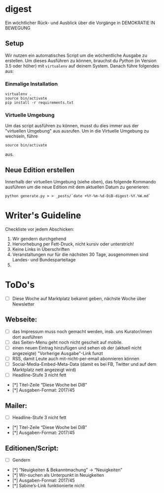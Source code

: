 # digest
Ein wöchtlicher Rück- und Ausblick über die Vorgänge in DEMOKRATIE IN BEWEGUNG


## Setup

Wir nutzen ein automatisches Script um die wöchentliche Ausgabe zu erstellen. Um dieses Ausführen zu können, brauchst du _Python_ (in Version 3.5 oder höher) mit `virtualenv` auf deinem System. Danach führe folgendes aus:

### Einmalige Installation

```
virtualenv .
source bin/activate
pip install -r requirements.txt
```

### Virtuelle Umgebung

Um das script ausführen zu können, musst du dies immer aus der "virtuellen Umgebung" aus ausrufen. Um in die Virtuelle Umgebung zu wechseln, führe

```
source bin/activate
```

aus.

## Neue Edition erstellen

Innerhalb der virtuellen Umgebung (siehe oben), das folgende Kommando ausführen um die neue Edition mit dem aktuellen Datum zu generieren:

```
python generate.py > > _posts/`date +%Y-%m-%d-DiB-digest-%Y.%W.md`
```

# Writer's Guideline

Checkliste vor jedem Abschicken:

1. Wir gendern durchgehend
2. Hervorhebung per Fett-Druck, nicht kursiv oder unterstrich!
3. Keine Links in Überschriften
4. Veranstaltungen nur für die nächsten 30 Tage, ausgenommen sind Landes- und Bundesparteitage
5. 


# ToDo's

- [ ] Diese Woche auf Marktplatz bekannt geben, nächste Woche über Newsletter

## Webseite:

 - [ ] das Impressum muss noch gemacht werden, insb. uns Kurator/innen dort ausführen
 - [ ] das Seiten-Menu geht noch nicht gescheit auf mobile.
 - [ ] einen neuen Eintrag hinzufügen und sehen ob der (aktuell nicht angezeigte) "Vorherige Ausgabe"-Link funzt
 - [ ] RSS, damit Leute auch mit-nicht-per-email abonnieren können
 - [ ] Social-Media-Embed-Meta-Data (damit es bei FB, Twitter und auf dem Marktplatz nett angezeigt wird)
 - [ ] Headline-Stufe 3 nicht fett
 - [*] Titel-Zeile “Diese Woche bei DiB”
 - [*] Ausgaben-Format: 2017/45

## Mailer:

 - [ ] Headline-Stufe 3 nicht fett
 - [*] Titel-Zeile “Diese Woche bei DiB”
 - [*] Ausgaben-Format: 2017/45

## Editionen/Script:

- [ ] Gendern
- [*] “Neuigkeiten & Bekanntmachung” → “Neuigkeiten”
- [*] Wir-suchen als Unterpunkt in Neuigkeiten
- [*] Ausgaben-Format: 2017/45
- [*] Sabine’s-Link funktionierte nicht
